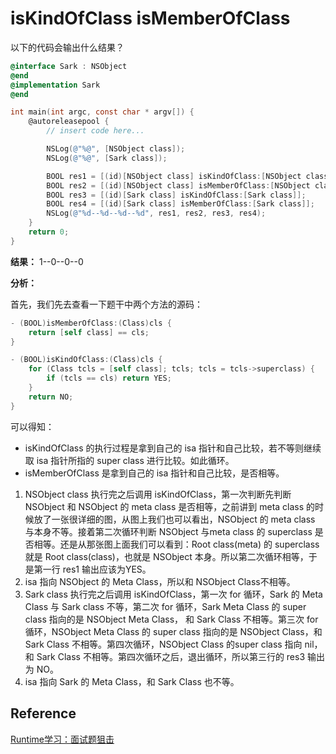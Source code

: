 # isKindOfClass   isMemberOfClass

以下的代码会输出什么结果？

```objective-c
@interface Sark : NSObject
@end
@implementation Sark
@end

int main(int argc, const char * argv[]) {
    @autoreleasepool {
        // insert code here...

        NSLog(@"%@", [NSObject class]);
        NSLog(@"%@", [Sark class]);

        BOOL res1 = [(id)[NSObject class] isKindOfClass:[NSObject class]];
        BOOL res2 = [(id)[NSObject class] isMemberOfClass:[NSObject class]];
        BOOL res3 = [(id)[Sark class] isKindOfClass:[Sark class]];
        BOOL res4 = [(id)[Sark class] isMemberOfClass:[Sark class]];
        NSLog(@"%d--%d--%d--%d", res1, res2, res3, res4);
    }
    return 0;
}
```

**结果：** 1--0--0--0

**分析：**

首先，我们先去查看一下题干中两个方法的源码：

```objective-c
- (BOOL)isMemberOfClass:(Class)cls {
    return [self class] == cls;
}

- (BOOL)isKindOfClass:(Class)cls {
    for (Class tcls = [self class]; tcls; tcls = tcls->superclass) {
        if (tcls == cls) return YES;
    }
    return NO;
}
```

可以得知：

- isKindOfClass 的执行过程是拿到自己的 isa 指针和自己比较，若不等则继续取 isa 指针所指的 super class 进行比较。如此循环。
- isMemberOfClass 是拿到自己的 isa 指针和自己比较，是否相等。

1. NSObject class 执行完之后调用 isKindOfClass，第一次判断先判断 NSObject 和 NSObject 的 meta class 是否相等，之前讲到 meta class 的时候放了一张很详细的图，从图上我们也可以看出，NSObject 的 meta class 与本身不等。接着第二次循环判断 NSObject 与meta class 的 superclass 是否相等。还是从那张图上面我们可以看到：Root class(meta) 的 superclass 就是 Root class(class)，也就是 NSObject 本身。所以第二次循环相等，于是第一行 res1 输出应该为YES。
2. isa 指向 NSObject 的 Meta Class，所以和 NSObject Class不相等。
3. Sark class 执行完之后调用 isKindOfClass，第一次 for 循环，Sark 的 Meta Class 与 Sark class 不等，第二次 for 循环，Sark Meta Class 的 super class 指向的是 NSObject Meta Class， 和 Sark Class 不相等。第三次 for 循环，NSObject Meta Class 的 super class 指向的是 NSObject Class，和 Sark Class 不相等。第四次循环，NSObject Class 的super class 指向 nil， 和 Sark Class 不相等。第四次循环之后，退出循环，所以第三行的 res3 输出为 NO。
4. isa 指向 Sark 的 Meta Class，和 Sark Class 也不等。



## Reference

[Runtime学习：面试题狙击](https://cloud.tencent.com/developer/article/1449795)

